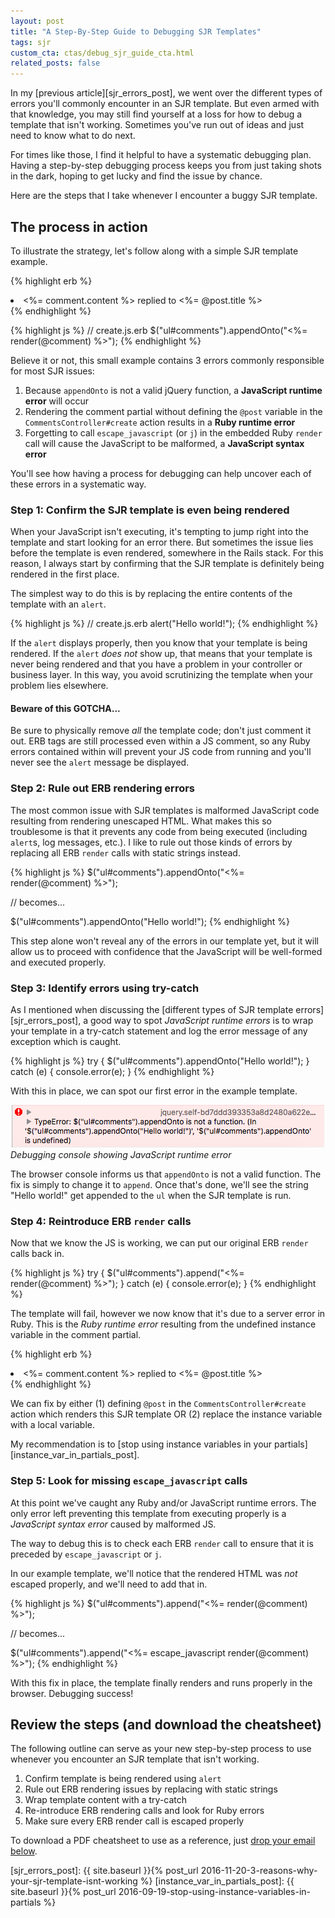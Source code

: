 ```yaml
---
layout: post
title: "A Step-By-Step Guide to Debugging SJR Templates"
tags: sjr
custom_cta: ctas/debug_sjr_guide_cta.html
related_posts: false
---
```


In my [previous article][sjr_errors_post], we went over the different types of errors you'll commonly encounter in an SJR template.
But even armed with that knowledge, you may still find yourself at a loss for how to debug a template that isn't working.
Sometimes you've run out of ideas and just need to know what to do next. 

For times like those, I find it helpful to have a systematic debugging plan. 
Having a step-by-step debugging process keeps you from just taking shots in the dark, hoping to get lucky and find the issue by chance.

Here are the steps that I take whenever I encounter a buggy SJR template. 

<!-- more -->

## The process in action

To illustrate the strategy, let's follow along with a simple SJR template example.

{% highlight erb %}
<!-- _comment.html.erb -->
<li>
  <%= comment.content %>
  replied to <%= @post.title %>
</li>
{% endhighlight %}

{% highlight js %}
// create.js.erb
$("ul#comments").appendOnto("<%= render(@comment) %>");
{% endhighlight %}

Believe it or not, this small example contains 3 errors commonly responsible for most SJR issues:

1. Because `appendOnto` is not a valid jQuery function, a **JavaScript runtime error** will occur
1. Rendering the comment partial without defining the `@post` variable in the `CommentsController#create` action results in a **Ruby runtime error**
1. Forgetting to call `escape_javascript` (or `j`) in the embedded Ruby `render` call will cause the JavaScript to be malformed, a **JavaScript syntax error**

You'll see how having a process for debugging can help uncover each of these errors in a systematic way. 

### Step 1: Confirm the SJR template is even being rendered

When your JavaScript isn't executing, it's tempting to jump right into the template and start looking for an error there.
But sometimes the issue lies before the template is even rendered, somewhere in the Rails stack. 
For this reason, I always start by confirming that the SJR template is definitely being rendered in the first place.

The simplest way to do this is by replacing the entire contents of the template with an `alert`. 

{% highlight js %}
// create.js.erb
alert("Hello world!");
{% endhighlight %}

If the `alert` displays properly, then you know that your template is being rendered. 
If the `alert` *does not* show up, that means that your template is never being rendered and that you have a problem in your controller or business layer. 
In this way, you avoid scrutinizing the template when your problem lies elsewhere.  

#### Beware of this GOTCHA...

Be sure to physically remove *all* the template code; don't just comment it out. 
ERB tags are still processed even within a JS comment, 
so any Ruby errors contained within will prevent your JS code from running and you'll never see the `alert` message be displayed.

### Step 2: Rule out ERB rendering errors

The most common issue with SJR templates is malformed JavaScript code resulting from rendering unescaped HTML.
What makes this so troublesome is that it prevents any code from being executed (including `alert`s, log messages, etc.).
I like to rule out those kinds of errors by replacing all ERB `render` calls with static strings instead.

{% highlight js %}
$("ul#comments").appendOnto("<%= render(@comment) %>");

// becomes...

$("ul#comments").appendOnto("Hello world!");
{% endhighlight %}

This step alone won't reveal any of the errors in our template yet, 
but it will allow us to proceed with confidence that the JavaScript will be well-formed and executed properly. 

### Step 3: Identify errors using try-catch

As I mentioned when discussing the [different types of SJR template errors][sjr_errors_post], a good way to spot *JavaScript runtime errors*  is to wrap your template in a try-catch statement and log the error message of any exception which is caught.

{% highlight js %}
try {
  $("ul#comments").appendOnto("Hello world!");
} catch (e) {
  console.error(e);
}
{% endhighlight %}

With this in place, we can spot our first error in the example template. 

![SJR Debugging Guide - JavaScript Runtime Error](/assets/debugging_guide_javascript_runtime_error.png)
*Debugging console showing JavaScript runtime error*

The browser console informs us that `appendOnto` is not a valid function. 
The fix is simply to change it to `append`.
Once that's done, we'll see the string "Hello world!" get appended to the `ul` when the SJR template is run. 

### Step 4: Reintroduce ERB `render` calls

Now that we know the JS is working, we can put our original ERB `render` calls back in.

{% highlight js %}
try {
  $("ul#comments").append("<%= render(@comment) %>");
} catch (e) {
  console.error(e);
}
{% endhighlight %}

The template will fail, however we now know that it's due to a server error in Ruby.
This is the *Ruby runtime error* resulting from the undefined instance variable in the comment partial.

{% highlight erb %}
<!-- this partial fails if @post is not defined! -->
<li>
  <%= comment.content %>
  replied to <%= @post.title %>
</li>
{% endhighlight %}

We can fix by either (1) defining `@post` in the `CommentsController#create` action which renders this SJR template OR (2) replace the instance variable with a local variable. 

My recommendation is to [stop using instance variables in your partials][instance_var_in_partials_post].

### Step 5: Look for missing `escape_javascript` calls

At this point we've caught any Ruby and/or JavaScript runtime errors. 
The only error left preventing this template from executing properly is a *JavaScript syntax error* caused by malformed JS.

The way to debug this is to check each ERB `render` call to ensure that it is preceded by `escape_javascript` or `j`.

In our example template, we'll notice that the rendered HTML was *not* escaped properly, and we'll need to add that in. 

{% highlight js %}
$("ul#comments").append("<%= render(@comment) %>");

// becomes...

$("ul#comments").append("<%= escape_javascript render(@comment) %>");
{% endhighlight %}

With this fix in place, the template finally renders and runs properly in the browser.
Debugging success!

## Review the steps (and download the cheatsheet)

The following outline can serve as your new step-by-step process to use whenever you encounter an SJR template that isn't working.

1. Confirm template is being rendered using `alert`
1. Rule out ERB rendering issues by replacing with static strings
1. Wrap template content with a try-catch
1. Re-introduce ERB rendering calls and look for Ruby errors
1. Make sure every ERB render call is escaped properly

To download a PDF cheatsheet to use as a reference, just [drop your email below](#post_cta).

[sjr_errors_post]: {{ site.baseurl }}{% post_url 2016-11-20-3-reasons-why-your-sjr-template-isnt-working %}
[instance_var_in_partials_post]: {{ site.baseurl }}{% post_url 2016-09-19-stop-using-instance-variables-in-partials %}
